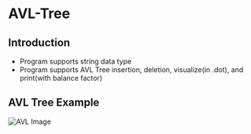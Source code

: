 # AVL-Tree

## Introduction
* Program supports string data type
* Program supports AVL Tree insertion, deletion, visualize(in .dot), and print(with balance factor)

## AVL Tree Example
![AVL Image](https://upload.wikimedia.org/wikipedia/commons/thumb/a/ad/AVL-tree-wBalance_K.svg/1920px-AVL-tree-wBalance_K.svg.png)
